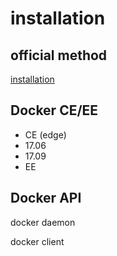 # installation



## official method

[installation](https://docs.docker.com/engine/installation/)


## Docker CE/EE

 - CE (edge)
  - 17.06
  - 17.09
 - EE


## Docker API

docker daemon

docker client
